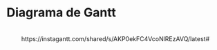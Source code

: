 <h1>Diagrama de Gantt </h1> <br>
<center>https://instagantt.com/shared/s/AKP0ekFC4VcoNlREzAVQ/latest# </center>

<center>
  <img src="http://i66.tinypic.com/2qa7jew.jpg" alt="" class="img-fluid img-rounded">
</center>
